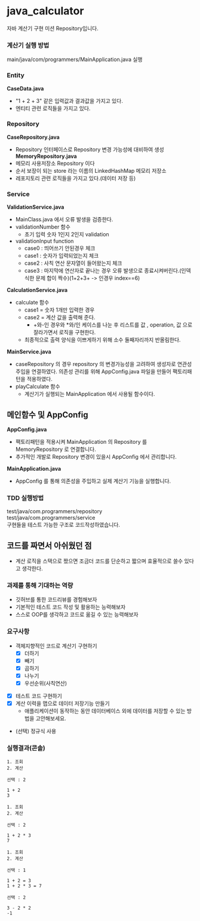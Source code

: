 # java_calculator
자바 계산기 구현 미션 Repository입니다.

### 계산기 실행 방법
main/java/com/programmers/MainApplication.java 실행

### Entity
**CaseData.java**
- "1 + 2 + 3" 같은 입력값과 결과값을 가지고 있다.
- 엔티티 관련 로직들을 가지고 있다.
### Repository
**CaseRepository.java**
- Repository 인터페이스로 Repository 변경 가능성에 대비하여 생성
  **MemoryRepository.java**
- 메모리 사용저장소 Repository 이다
- 순서 보장이 되는 store 라는 이름의 LinkedHashMap 메모리 저장소
- 레포지토리 관련 로직들을 가지고 있다.(데이터 저장 등)
### Service
**ValidationService.java**
- MainClass.java 에서 오류 발생을 검증한다.
- validationNumber 함수
  - 초기 입력 숫자 1인지 2인지 validation
- validationInput function
  - case0 : 띄어쓰기 안된경우 체크
  - case1 : 숫자가 입력되었는지 체크
  - case2 : 사칙 연산 문자열이 들어왔는지 체크
  - case3 : 마지막에 연산자로 끝나는 경우 오류 발생으로 종료시켜버린다.(인덱식한 문제 합이 짝수)(1+2+3+ -> 인경우 index==6)

**CalculationService.java**
- calculate 함수
  - case1 = 숫자 1개만 입력한 경우
  - case2 = 계산 값을 출력해 준다.
    - +와-인 경우와 *와/인 케이스를 나눈 후 리스트를 값 , operation, 값 으로 잘라가면서 로직을 구현한다.
  - 최종적으로 출력 양식을 이쁘게하기 위해 소수 둘째자리까지 반올림한다.

**MainService.java**
- caseRepository 의 경우 repository 의 변경가능성을 고려하여 생성자로 연관성 주입을 연결하였다. 의존성 관리를 위해 AppConfig.java 파일을 만들어 팩토리패턴을 적용하였다.
- playCalculate 함수
  - 계산기가 실행되는 MainApplication 에서 사용될 함수이다.

## 메인함수 및 AppConfig
**AppConfig.java**
- 팩토리패턴을 적용시켜 MainApplication 의 Repository 를 MemoryRepository 로 연결합니다.
- 추가적인 개발로 Repository 변경이 있을시 AppConfig 에서 관리합니다.

**MainApplication.java**
- AppConfig 를 통해 의존성을 주입하고 실제 계산기 기능을 실행합니다.


### TDD 실행방법
test/java/com.programmers/repository<br>
test/java/com.programmers/service<br>
구현들을 테스트 가능한 구조로 코드작성하였습니다.
## 코드를 짜면서 아쉬웠던 점
- 계산 로직을 스택으로 짰으면 조금더 코드를 단순하고 짧으며 효율적으로 쓸수 있다고 생각한다.

### 과제를 통해 기대하는 역량

- 깃허브를 통한 코드리뷰를 경험해보자
- 기본적인 테스트 코드 작성 및 활용하는 능력해보자
- 스스로 OOP를 생각하고 코드로 옮길 수 있는 능력해보자

### 요구사항

- 객체지향적인 코드로 계산기 구현하기
    - [x]  더하기
    - [x]  빼기
    - [x]  곱하기
    - [x]  나누기
    - [x]  우선순위(사칙연산)
- [x]  테스트 코드 구현하기
- [x]  계산 이력을 맵으로 데이터 저장기능 만들기
    - 애플리케이션이 동작하는 동안 데이터베이스 외에 데이터를 저장할 수 있는 방법을 고안해보세요.
- (선택) 정규식 사용

### 실행결과(콘솔)
```
1. 조회
2. 계산

선택 : 2

1 + 2
3

1. 조회
2. 계산

선택 : 2

1 + 2 * 3
7

1. 조회
2. 계산

선택 : 1

1 + 2 = 3
1 + 2 * 3 = 7

선택 : 2

3 - 2 * 2
-1
```

